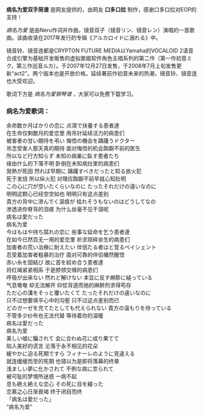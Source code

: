 

**病名为爱双手简谱** 是网友提供的，由网友 **口多口拉** 制作，感谢口多口拉对EOP的支持！

_病名为爱_ 是由Neru作词并作曲，镜音双子（镜音リン、镜音レン）演唱的一首歌曲。该曲收录在2017年发行的专辑《アルカロイドに溺れる》中。

镜音铃、镜音连都是CRYPTON FUTURE MEDIA以Yamaha的VOCALOID
2语音合成引擎为基础开发贩售的虚拟歌姬软件角色主唱系列的第二作（第一作初音ミク，第三作巡音ルカ）。于2007年12月27日发售，于2008年7月上旬发售更新“act2”。两个版本也是开放价格。延续著前作初音未来的热潮，镜音铃、镜音连也大受欢迎。

歌词下方是 _病名为爱钢琴谱_ ，大家可以免费下载学习。

### 病名为爱歌词：

余命数か月ばかりの恋に 点滴で扶養する患者達  
在生命仅剩数月的爱恋里 用吊针延续活力的病患们  
被害者の甘い期待を弔い 悔悟の機会を躊躇うドクター  
吊念受害人那天真的期待 面对悔悟的机会踟蹰不前的医生  
所以など行方知らず 未知の病巣に臥す患者たち  
缘由什么的下落不明 卧倒在未知病灶里的病患们  
発熱が死因 然れば早期に 躊躇すべきだったと知る放火犯  
死于发烧 所以纵火犯 对理应踟蹰不前早就心知肚明  
この心に穴が空いたくらいなのに たったそれだけの違いなのに  
明明这颗心已经空空如也 明明只有这点差别  
貴方の背中に滲んでく涙痕が 枯れそうもないのはどうしてなの  
渗透进你脊背的泪痕 为什么丝毫不见干涸呢  
病名は愛だった  
病名为爱  
今はもはや持ち腐れの恋に 些事な延命を乞う患者達  
在如今已然百无一用的爱恋里 祈求琐碎余生的病患们  
加害者の荒い治療に耐えたい 伴侶たる者はと覚るペイシェント  
忍受着加害者粗暴的治疗 面对可靠的伴侣幡然醒悟  
赤い糸を固結び 故に首を絞め合う患者達  
将红绳紧紧相系 于是脖颈交缠的病患们  
呼吸が出来ない 然れど解けない 本旨に反す麻酔に縋っている  
气息奄奄 却无法解开 仰仗背道而驰的麻醉剂求得苟存  
ただ心の溝をそっと覆いたくて たったそれだけの違いなのに  
只不过想要填平心中的沟壑 只不过这点差别而已  
どのガーゼを充てたとしても代えられない 貴方の温もりを待っている  
不管多少纱布也无法代替 等待着你的温暖  
病名は愛だった  
病名为爱  
美しい嘘に騙されて 会に合わぬ花に成り果てて  
陷入美好的谎言 沦落于永不相见的花朵  
緩やかに迫る死期ですら フィナーレのように見違える  
就连缓缓而至的死期 也错以为是即将落幕的终章  
浅ましい夢に化かされて 不例な病に祟られて  
被可耻的梦境所迷惑 一病不起  
息も絶え絶えな恋心 その死に目を綴った  
恋慕之心日渐衰竭 终于闭目而终  
「病名は愛だった」  
“病名为爱”

